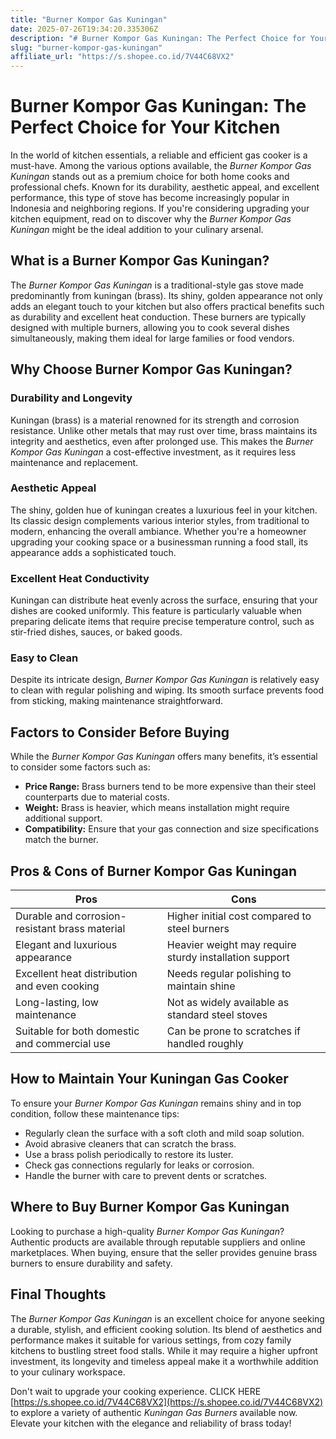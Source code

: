 ```yaml
---
title: "Burner Kompor Gas Kuningan"
date: 2025-07-26T19:34:20.335306Z
description: "# Burner Kompor Gas Kuningan: The Perfect Choice for Your Kitchen..."
slug: "burner-kompor-gas-kuningan"
affiliate_url: "https://s.shopee.co.id/7V44C68VX2"
---
```

# Burner Kompor Gas Kuningan: The Perfect Choice for Your Kitchen

In the world of kitchen essentials, a reliable and efficient gas cooker is a must-have. Among the various options available, the *Burner Kompor Gas Kuningan* stands out as a premium choice for both home cooks and professional chefs. Known for its durability, aesthetic appeal, and excellent performance, this type of stove has become increasingly popular in Indonesia and neighboring regions. If you're considering upgrading your kitchen equipment, read on to discover why the *Burner Kompor Gas Kuningan* might be the ideal addition to your culinary arsenal.

## What is a Burner Kompor Gas Kuningan?

The *Burner Kompor Gas Kuningan* is a traditional-style gas stove made predominantly from kuningan (brass). Its shiny, golden appearance not only adds an elegant touch to your kitchen but also offers practical benefits such as durability and excellent heat conduction. These burners are typically designed with multiple burners, allowing you to cook several dishes simultaneously, making them ideal for large families or food vendors.

## Why Choose Burner Kompor Gas Kuningan?

### Durability and Longevity

Kuningan (brass) is a material renowned for its strength and corrosion resistance. Unlike other metals that may rust over time, brass maintains its integrity and aesthetics, even after prolonged use. This makes the *Burner Kompor Gas Kuningan* a cost-effective investment, as it requires less maintenance and replacement.

### Aesthetic Appeal

The shiny, golden hue of kuningan creates a luxurious feel in your kitchen. Its classic design complements various interior styles, from traditional to modern, enhancing the overall ambiance. Whether you're a homeowner upgrading your cooking space or a businessman running a food stall, its appearance adds a sophisticated touch.

### Excellent Heat Conductivity

Kuningan can distribute heat evenly across the surface, ensuring that your dishes are cooked uniformly. This feature is particularly valuable when preparing delicate items that require precise temperature control, such as stir-fried dishes, sauces, or baked goods.

### Easy to Clean

Despite its intricate design, *Burner Kompor Gas Kuningan* is relatively easy to clean with regular polishing and wiping. Its smooth surface prevents food from sticking, making maintenance straightforward.

## Factors to Consider Before Buying

While the *Burner Kompor Gas Kuningan* offers many benefits, it’s essential to consider some factors such as:

- **Price Range:** Brass burners tend to be more expensive than their steel counterparts due to material costs.
- **Weight:** Brass is heavier, which means installation might require additional support.
- **Compatibility:** Ensure that your gas connection and size specifications match the burner.

## Pros & Cons of Burner Kompor Gas Kuningan

| Pros                                                      | Cons                                                      |
|-----------------------------------------------------------|-----------------------------------------------------------|
| Durable and corrosion-resistant brass material          | Higher initial cost compared to steel burners             |
| Elegant and luxurious appearance                         | Heavier weight may require sturdy installation support  |
| Excellent heat distribution and even cooking            | Needs regular polishing to maintain shine               |
| Long-lasting, low maintenance                            | Not as widely available as standard steel stoves       |
| Suitable for both domestic and commercial use           | Can be prone to scratches if handled roughly           |

## How to Maintain Your Kuningan Gas Cooker

To ensure your *Burner Kompor Gas Kuningan* remains shiny and in top condition, follow these maintenance tips:

- Regularly clean the surface with a soft cloth and mild soap solution.
- Avoid abrasive cleaners that can scratch the brass.
- Use a brass polish periodically to restore its luster.
- Check gas connections regularly for leaks or corrosion.
- Handle the burner with care to prevent dents or scratches.

## Where to Buy Burner Kompor Gas Kuningan

Looking to purchase a high-quality *Burner Kompor Gas Kuningan*? Authentic products are available through reputable suppliers and online marketplaces. When buying, ensure that the seller provides genuine brass burners to ensure durability and safety.

## Final Thoughts

The *Burner Kompor Gas Kuningan* is an excellent choice for anyone seeking a durable, stylish, and efficient cooking solution. Its blend of aesthetics and performance makes it suitable for various settings, from cozy family kitchens to bustling street food stalls. While it may require a higher upfront investment, its longevity and timeless appeal make it a worthwhile addition to your culinary workspace.

Don't wait to upgrade your cooking experience. CLICK HERE [https://s.shopee.co.id/7V44C68VX2](https://s.shopee.co.id/7V44C68VX2) to explore a variety of authentic *Kuningan Gas Burners* available now. Elevate your kitchen with the elegance and reliability of brass today!